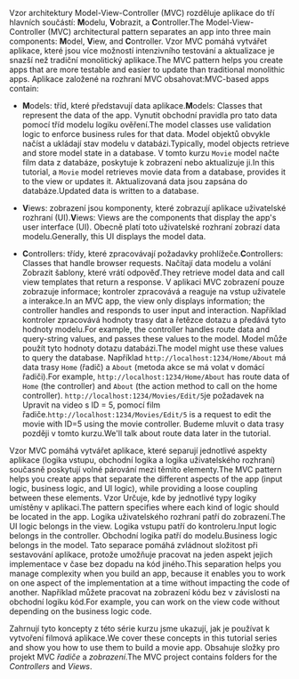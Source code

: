 <span data-ttu-id="c0695-101">Vzor architektury Model-View-Controller (MVC) rozděluje aplikace do tří hlavních součástí: **M**odelu, **V**obrazit, a **C**ontroller.</span><span class="sxs-lookup"><span data-stu-id="c0695-101">The Model-View-Controller (MVC) architectural pattern separates an app into three main components: **M**odel, **V**iew, and **C**ontroller.</span></span> <span data-ttu-id="c0695-102">Vzor MVC pomáhá vytvářet aplikace, které jsou více možností intenzivního testování a aktualizace je snazší než tradiční monolitický aplikace.</span><span class="sxs-lookup"><span data-stu-id="c0695-102">The MVC pattern helps you create apps that are more testable and easier to update than traditional monolithic apps.</span></span> <span data-ttu-id="c0695-103">Aplikace založené na rozhraní MVC obsahovat:</span><span class="sxs-lookup"><span data-stu-id="c0695-103">MVC-based apps contain:</span></span>

* <span data-ttu-id="c0695-104">**M**odels: tříd, které představují data aplikace.</span><span class="sxs-lookup"><span data-stu-id="c0695-104">**M**odels: Classes that represent the data of the app.</span></span> <span data-ttu-id="c0695-105">Vynutit obchodní pravidla pro tato data pomocí tříd modelu logiku ověření.</span><span class="sxs-lookup"><span data-stu-id="c0695-105">The model classes use validation logic to enforce business rules for that data.</span></span> <span data-ttu-id="c0695-106">Model objektů obvykle načíst a ukládají stav modelu v databázi.</span><span class="sxs-lookup"><span data-stu-id="c0695-106">Typically, model objects retrieve and store model state in a database.</span></span> <span data-ttu-id="c0695-107">V tomto kurzu `Movie` model načte film data z databáze, poskytuje k zobrazení nebo aktualizuje ji.</span><span class="sxs-lookup"><span data-stu-id="c0695-107">In this tutorial, a `Movie` model retrieves movie data from a database, provides it to the view or updates it.</span></span> <span data-ttu-id="c0695-108">Aktualizovaná data jsou zapsána do databáze.</span><span class="sxs-lookup"><span data-stu-id="c0695-108">Updated data is written to a database.</span></span>

* <span data-ttu-id="c0695-109">**V**iews: zobrazení jsou komponenty, které zobrazují aplikace uživatelské rozhraní (UI).</span><span class="sxs-lookup"><span data-stu-id="c0695-109">**V**iews: Views are the components that display the app's user interface (UI).</span></span> <span data-ttu-id="c0695-110">Obecně platí toto uživatelské rozhraní zobrazí data modelu.</span><span class="sxs-lookup"><span data-stu-id="c0695-110">Generally, this UI displays the model data.</span></span>

* <span data-ttu-id="c0695-111">**C**ontrollers: třídy, které zpracovávají požadavky prohlížeče.</span><span class="sxs-lookup"><span data-stu-id="c0695-111">**C**ontrollers: Classes that handle browser requests.</span></span> <span data-ttu-id="c0695-112">Načítají data modelu a volání Zobrazit šablony, které vrátí odpověď.</span><span class="sxs-lookup"><span data-stu-id="c0695-112">They retrieve model data and call view templates that return a response.</span></span> <span data-ttu-id="c0695-113">V aplikaci MVC zobrazení pouze zobrazuje informace; kontroler zpracovává a reaguje na vstup uživatele a interakce.</span><span class="sxs-lookup"><span data-stu-id="c0695-113">In an MVC app, the view only displays information; the controller handles and responds to user input and interaction.</span></span> <span data-ttu-id="c0695-114">Například kontroler zpracovává hodnoty trasy dat a řetězce dotazu a předává tyto hodnoty modelu.</span><span class="sxs-lookup"><span data-stu-id="c0695-114">For example, the controller handles route data and query-string values, and passes these values to the model.</span></span> <span data-ttu-id="c0695-115">Model může použít tyto hodnoty dotazu databázi.</span><span class="sxs-lookup"><span data-stu-id="c0695-115">The model might use these values to query the database.</span></span> <span data-ttu-id="c0695-116">Například `http://localhost:1234/Home/About` má data trasy `Home` (řadič) a `About` (metoda akce se má volat v domácí řadiči).</span><span class="sxs-lookup"><span data-stu-id="c0695-116">For example, `http://localhost:1234/Home/About` has route data of `Home` (the controller) and `About` (the action method to call on the home controller).</span></span> <span data-ttu-id="c0695-117">`http://localhost:1234/Movies/Edit/5`je požadavek na Upravit na video s ID = 5, pomocí film řadiče.</span><span class="sxs-lookup"><span data-stu-id="c0695-117">`http://localhost:1234/Movies/Edit/5` is a request to edit the movie with ID=5 using the movie controller.</span></span>  <span data-ttu-id="c0695-118">Budeme mluvit o data trasy později v tomto kurzu.</span><span class="sxs-lookup"><span data-stu-id="c0695-118">We'll talk about route data later in the tutorial.</span></span>

<span data-ttu-id="c0695-119">Vzor MVC pomáhá vytvářet aplikace, které separují jednotlivé aspekty aplikace (logika vstupu, obchodní logika a logika uživatelského rozhraní) současně poskytují volné párování mezi těmito elementy.</span><span class="sxs-lookup"><span data-stu-id="c0695-119">The MVC pattern helps you create apps that separate the different aspects of the app (input logic, business logic, and UI logic), while providing a loose coupling between these elements.</span></span> <span data-ttu-id="c0695-120">Vzor Určuje, kde by jednotlivé typy logiky umístěny v aplikaci.</span><span class="sxs-lookup"><span data-stu-id="c0695-120">The pattern specifies where each kind of logic should be located in the app.</span></span> <span data-ttu-id="c0695-121">Logika uživatelského rozhraní patří do zobrazení.</span><span class="sxs-lookup"><span data-stu-id="c0695-121">The UI logic belongs in the view.</span></span> <span data-ttu-id="c0695-122">Logika vstupu patří do kontroleru.</span><span class="sxs-lookup"><span data-stu-id="c0695-122">Input logic belongs in the controller.</span></span> <span data-ttu-id="c0695-123">Obchodní logika patří do modelu.</span><span class="sxs-lookup"><span data-stu-id="c0695-123">Business logic belongs in the model.</span></span> <span data-ttu-id="c0695-124">Tato separace pomáhá zvládnout složitost při sestavování aplikace, protože umožňuje pracovat na jeden aspekt jejich implementace v čase bez dopadu na kód jiného.</span><span class="sxs-lookup"><span data-stu-id="c0695-124">This separation helps you manage complexity when you build an app, because it enables you to work on one aspect of the implementation at a time without impacting the code of another.</span></span> <span data-ttu-id="c0695-125">Například můžete pracovat na zobrazení kódu bez v závislosti na obchodní logiku kód.</span><span class="sxs-lookup"><span data-stu-id="c0695-125">For example, you can work on the view code without depending on the business logic code.</span></span>

<span data-ttu-id="c0695-126">Zahrnují tyto koncepty z této série kurzu jsme ukazují, jak je používat k vytvoření filmová aplikace.</span><span class="sxs-lookup"><span data-stu-id="c0695-126">We cover these concepts in this tutorial series and show you how to use them to build a movie app.</span></span> <span data-ttu-id="c0695-127">Obsahuje složky pro projekt MVC *řadiče* a *zobrazení*.</span><span class="sxs-lookup"><span data-stu-id="c0695-127">The MVC project contains folders for the *Controllers* and *Views*.</span></span>
